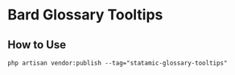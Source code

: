 # Bard Glossary Tooltips
## How to Use
`php artisan vendor:publish --tag="statamic-glossary-tooltips"`
